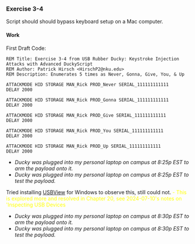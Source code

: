 ### Exercise 3-4
Script should should bypass keyboard setup on a Mac computer.
#### Work
First Draft Code:
```DuckyScript
REM Title: Exercise 3-4 from USB Rubber Ducky: Keystroke Injection Attacks with Advanced DuckyScript
REM Author: Patrick Hirsch <HirschP2@nku.edu>
REM Description: Enumerates 5 times as Never, Gonna, Give, You, & Up

ATTACKMODE HID STORAGE MAN_Rick PROD_Never SERIAL_111111111111
DELAY 2000

ATTACKMODE HID STORAGE MAN_Rick PROD_Gonna SERIAL_111111111111
DELAY 2000

ATTACKMODE HID STORAGE MAN_Rick PROD_Give SERIAL_111111111111
DELAY 2000

ATTACKMODE HID STORAGE MAN_Rick PROD_You SERIAL_111111111111
DELAY 2000

ATTACKMODE HID STORAGE MAN_Rick PROD_Up SERIAL_111111111111
DELAY 2000
```

*  *Ducky was plugged into my personal laptop on campus at 8:25p EST to arm the payload onto it.*
*  *Ducky was plugged into my personal laptop on campus at 8:25p EST to test the payload.*

Tried installing [USBView](https://learn.microsoft.com/en-us/windows-hardware/drivers/debugger/usbview#:~:text=versions%20of%20Windows.-,Where%20to%20get%20USBView,-To%20download%20and) for Windows to observe this, still could not. <span style="color:yellow"> - This is explored more and resolved in Chapter 20, see 2024-07-10's notes on 'Inspecting USB Devices</span>

*  *Ducky was plugged into my personal laptop on campus at 8:30p EST to arm the payload onto it.*
*  *Ducky was plugged into my personal laptop on campus at 8:30p EST to test the payload.*